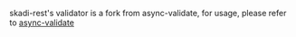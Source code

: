 skadi-rest's validator is a fork from async-validate, for usage, please refer to [async-validate](https://github.com/tmpfs/async-validate.git)
